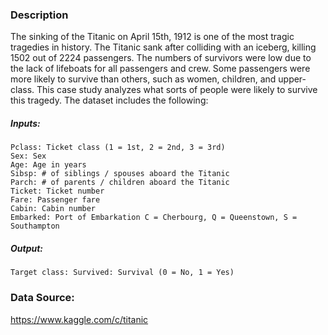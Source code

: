 
### Description

The sinking of the Titanic on April 15th, 1912 is one of the most tragic tragedies in history. The Titanic sank after colliding with an iceberg, killing 1502 out of 2224 passengers. The numbers of survivors were low due to the lack of lifeboats for all passengers and crew. Some passengers were more likely to survive than others, such as women, children, and upper-class. This case study analyzes what sorts of people were likely to survive this tragedy. The dataset includes the following:

##### Inputs:

    Pclass: Ticket class (1 = 1st, 2 = 2nd, 3 = 3rd)
    Sex: Sex
    Age: Age in years
    Sibsp: # of siblings / spouses aboard the Titanic
    Parch: # of parents / children aboard the Titanic
    Ticket: Ticket number
    Fare: Passenger fare
    Cabin: Cabin number
    Embarked: Port of Embarkation C = Cherbourg, Q = Queenstown, S = Southampton

##### Output:

    Target class: Survived: Survival (0 = No, 1 = Yes)

### Data Source:
https://www.kaggle.com/c/titanic
